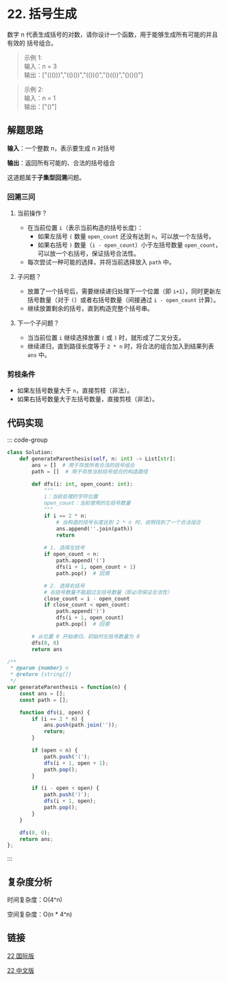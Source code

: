 # 22. 括号生成 <Badge type="warning" text="Medium" />

数字 n 代表生成括号的对数，请你设计一个函数，用于能够生成所有可能的并且 有效的 括号组合。

>示例 1:  
输入：n = 3  
输出：["((()))","(()())","(())()","()(())","()()()"]

>示例 2:  
输入：n = 1  
输出：["()"]

## 解题思路

**输入**：一个整数 n，表示要生成 n 对括号

**输出**：返回所有可能的、合法的括号组合

这道题属于**子集型回溯**问题。

### 回溯三问

1. 当前操作？

   * 在当前位置 `i`（表示当前构造的括号长度）：
     * 如果左括号 `(` 数量 `open_count` 还没有达到 `n`，可以放一个左括号。
     * 如果右括号 `)` 数量（`i - open_count`）小于左括号数量 `open_count`，可以放一个右括号，保证括号合法性。
   * 每次尝试一种可能的选择，并将当前选择放入 `path` 中。

2. 子问题？
   * 放置了一个括号后，需要继续递归处理下一个位置（即 `i+1`），同时更新左括号数量（对于 `(`）或者右括号数量（间接通过 `i - open_count` 计算）。
   * 继续放置剩余的括号，直到构造完整个括号串。

3. 下一个子问题？
   * 当当前位置 `i` 继续选择放置 `(` 或 `)` 时，就形成了二叉分支。
   * 继续递归，直到路径长度等于 `2 * n` 时，将合法的组合加入到结果列表 `ans` 中。

### 剪枝条件

* 如果左括号数量大于 `n`，直接剪枝（非法）。
* 如果右括号数量大于左括号数量，直接剪枝（非法）。


## 代码实现

::: code-group

```python
class Solution:
    def generateParenthesis(self, n: int) -> List[str]:
        ans = []  # 用于存放所有合法的括号组合
        path = []  # 用于存放当前括号组合的构造路径

        def dfs(i: int, open_count: int):
            """
            i：当前处理的字符位置
            open_count：当前使用的左括号数量
            """
            if i == 2 * n:
                # 当构造的括号长度达到 2 * n 时，说明找到了一个合法组合
                ans.append(''.join(path))
                return
            
            # 1. 选择左括号
            if open_count < n:
                path.append('(')
                dfs(i + 1, open_count + 1)
                path.pop()  # 回溯

            # 2. 选择右括号
            # 右括号数量不能超过左括号数量（即必须保证合法性）
            close_count = i - open_count
            if close_count < open_count:
                path.append(')')
                dfs(i + 1, open_count)
                path.pop()  # 回溯

        # 从位置 0 开始递归，初始时左括号数量为 0
        dfs(0, 0)
        return ans
```

```javascript
/**
 * @param {number} n
 * @return {string[]}
 */
var generateParenthesis = function(n) {
    const ans = [];
    const path = [];

    function dfs(i, open) {
        if (i == 2 * n) {
            ans.push(path.join(''));
            return;
        }

        if (open < n) {
            path.push('(');
            dfs(i + 1, open + 1);
            path.pop();
        }

        if (i - open < open) {
            path.push(')');
            dfs(i + 1, open);
            path.pop();
        }
    }

    dfs(0, 0);
    return ans;
};
```

:::

## 复杂度分析

时间复杂度：O(4^n) 

空间复杂度：O(n * 4^n)

## 链接

[22 国际版](https://leetcode.com/problems/generate-parentheses/description/)

[22 中文版](https://leetcode.cn/problems/generate-parentheses/description/)
